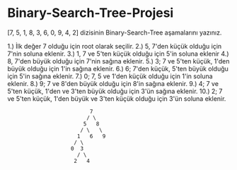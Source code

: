 # Binary-Search-Tree-Projesi
[7, 5, 1, 8, 3, 6, 0, 9, 4, 2] dizisinin Binary-Search-Tree aşamalarını yazınız.

1.) İlk değer 7 olduğu için root olarak seçilir.
2.) 5, 7'den küçük olduğu için 7'nin soluna eklenir.
3.) 1, 7 ve 5'ten küçük olduğu için 5'in soluna eklenir
4.) 8, 7'den büyük olduğu için 7'nin sağına eklenir.
5.) 3; 7 ve 5'ten küçük, 1'den büyük olduğu için 1'in sağına eklenir.
6.) 6; 7'den küçük, 5'ten büyük olduğu için 5'in sağına eklenir.
7.) 0; 7, 5 ve 1'den küçük olduğu için 1'in soluna eklenir.
8.) 9; 7 ve 8'den büyük olduğu için 8'in sağına eklenir.
9.) 4; 7 ve 5'ten küçük, 1'den ve 3'ten büyük olduğu için 3'ün sağına eklenir.
10.) 2; 7 ve 5'ten küçük, 1'den büyük ve 3'ten küçük olduğu için 3'ün soluna eklenir.


                              7
                             / \
                            5   8
                           / \   \
                          1   6   9
                         / \
                        0  3
                          / \
                         2   4
